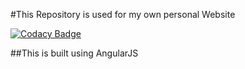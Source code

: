 #This Repository is used for my own personal Website

[![Codacy Badge](https://api.codacy.com/project/badge/Grade/18e45fcde83c4aadb2a93906c2e3b744)](https://www.codacy.com/app/waleedahmed3045/Waleed.me?utm_source=github.com&utm_medium=referral&utm_content=waleedahmed3045/Waleed.me&utm_campaign=badger)

##This is built using AngularJS
